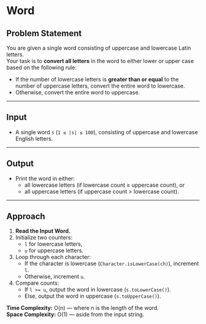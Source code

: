 # Word 

## Problem Statement

You are given a single word consisting of uppercase and lowercase Latin letters.  
Your task is to **convert all letters** in the word to either lower or upper case based on the following rule:

- If the number of lowercase letters is **greater than or equal** to the number of uppercase letters, convert the entire word to lowercase.
- Otherwise, convert the entire word to uppercase.

---

## Input

- A single word `s` (`1 ≤ |s| ≤ 100`), consisting of uppercase and lowercase English letters.

---

## Output

- Print the word in either:
  - all lowercase letters (if lowercase count ≥ uppercase count), or
  - all uppercase letters (if uppercase count > lowercase count).

---

## Approach

1. **Read the Input Word.**
2. Initialize two counters:  
   - `l` for lowercase letters,  
   - `u` for uppercase letters.
3. Loop through each character:
   - If the character is lowercase (`Character.isLowerCase(ch)`), increment `l`.
   - Otherwise, increment `u`.
4. Compare counts:
   - If `l >= u`, output the word in lowercase (`s.toLowerCase()`).
   - Else, output the word in uppercase (`s.toUpperCase()`).

**Time Complexity:** O(n) — where n is the length of the word.  
**Space Complexity:** O(1) — aside from the input string.
